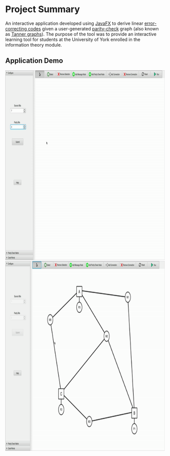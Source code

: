 # Project Summary
An interactive application developed using [JavaFX](https://openjfx.io/) to derive linear [error-correcting codes](https://en.wikipedia.org/wiki/Error_correction_code) 
given a user-generated [parity-check](https://en.wikipedia.org/wiki/Parity-check_matrix) 
graph (also known as [Tanner graphs](https://en.wikipedia.org/wiki/Tanner_graph)). The purpose of the tool was to provide 
an interactive learning tool for students at the University of York enrolled in the information theory module.

## Application Demo
<img src="https://github.com/MikeNyugen/Tanner-Graphs-to-Linear-Codes/blob/master/src/main/resources/Images/linear-code-1.gif" width=1100 height=600/>

<img src="https://github.com/MikeNyugen/Tanner-Graphs-to-Linear-Codes/blob/master/src/main/resources/Images/linear-code-2.gif" width=1100 height=600/>
